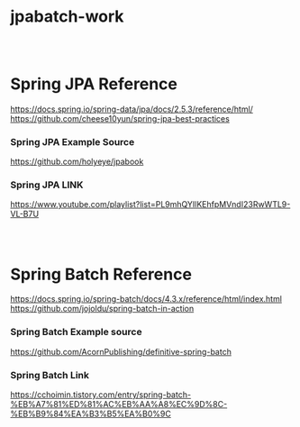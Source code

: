 # jpabatch-work

```
 
 
```

# Spring JPA Reference
https://docs.spring.io/spring-data/jpa/docs/2.5.3/reference/html/
https://github.com/cheese10yun/spring-jpa-best-practices

### Spring JPA Example Source
https://github.com/holyeye/jpabook

### Spring JPA LINK
https://www.youtube.com/playlist?list=PL9mhQYIlKEhfpMVndI23RwWTL9-VL-B7U

```
 
 
```

# Spring Batch Reference 
https://docs.spring.io/spring-batch/docs/4.3.x/reference/html/index.html
https://github.com/jojoldu/spring-batch-in-action

### Spring Batch Example source
https://github.com/AcornPublishing/definitive-spring-batch

### Spring Batch Link
https://cchoimin.tistory.com/entry/spring-batch-%EB%A7%81%ED%81%AC%EB%AA%A8%EC%9D%8C-%EB%B9%84%EA%B3%B5%EA%B0%9C
